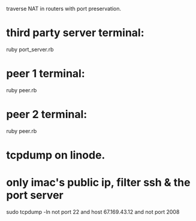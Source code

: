 traverse NAT in routers with port preservation.

# third party server terminal:
ruby port_server.rb

# peer 1 terminal:
ruby peer.rb

# peer 2 terminal:
ruby peer.rb

# tcpdump on linode.  
# only imac's public ip, filter ssh & the port server
sudo tcpdump -ln not port 22 and host 67.169.43.12 and not port 2008
